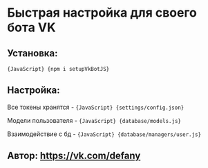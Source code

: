 # Быстрая настройка для своего бота VK

## Установка:
   `{JavaScript} {npm i setupVkBotJS}`
## Настройка:

Все токены хранятся - `{JavaScript} {settings/config.json}`

Модели пользователя - `{JavaScript} {database/models.js}`

Взаимодействие с бд - `{JavaScript} {database/managers/user.js}`

## Автор: https://vk.com/defany
